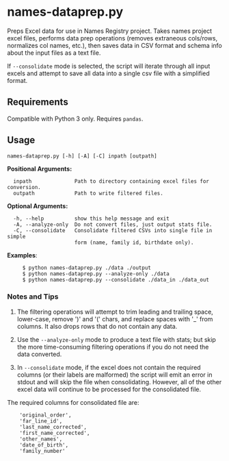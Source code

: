 # names-dataprep.py
Preps Excel data for use in Names Registry project. 
Takes names project excel files, performs data prep operations
(removes extraneous cols/rows, normalizes col names, etc.), then saves data 
in CSV format and schema info about the input files as a text file. 

If `--consolidate` mode is selected, the script will iterate through all input 
excels and attempt to save all data into a single csv file with a simplified 
format.

## Requirements

Compatible with Python 3 only. Requires `pandas`.

## Usage

`names-dataprep.py [-h] [-A] [-C] inpath [outpath]`

**Positional Arguments:**
```
  inpath              Path to directory containing excel files for conversion.
  outpath             Path to write filtered files.
```

**Optional Arguments:**
```
  -h, --help          show this help message and exit
  -A, --analyze-only  Do not convert files, just output stats file.
  -C, --consolidate   Consolidate filtered CSVs into single file in simple
                      form (name, family id, birthdate only).
```

**Examples**:
```
     $ python names-dataprep.py ./data ./output
     $ python names-dataprep.py --analyze-only ./data
     $ python names-dataprep.py --consolidate ./data_in ./data_out
```

### Notes and Tips

1. The filtering operations will attempt to trim leading and trailing space, lower-case, 
remove ')' and '(' chars, and replace spaces with '_' from columns. It also drops rows 
that do not contain any data. 

2. Use the `--analyze-only` mode to produce a text file with stats; 
but skip the more time-consuming filtering operations if you do not 
need the data converted.

3. In `--consolidate` mode, if the excel does not contain the 
required columns (or their labels are malformed) the script will 
emit an error in stdout and will skip the file when consolidating. 
However, all of the other excel data will continue to be processed 
for the consolidated file.

The required columns for consolidated file are: 
```
    'original_order',
    'far_line_id',
    'last_name_corrected',
    'first_name_corrected', 
    'other_names',
    'date_of_birth',
    'family_number'
```
